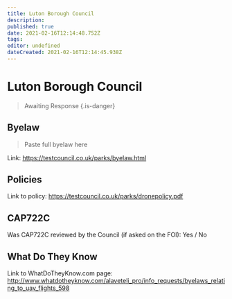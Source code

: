 ```yaml
---
title: Luton Borough Council
description: 
published: true
date: 2021-02-16T12:14:48.752Z
tags: 
editor: undefined
dateCreated: 2021-02-16T12:14:45.938Z
---
```


# Luton Borough Council
>  Awaiting Response
> {.is-danger}

## Byelaw
> Paste full byelaw here

Link:
https://testcouncil.co.uk/parks/byelaw.html

## Policies
Link to policy:
https://testcouncil.co.uk/parks/dronepolicy.pdf

## CAP722C

Was CAP722C reviewed by the Council (if asked on the FOI): Yes / No

## What Do They Know

Link to WhatDoTheyKnow.com page:
http://www.whatdotheyknow.com/alaveteli_pro/info_requests/byelaws_relating_to_uav_flights_598

